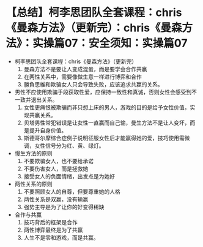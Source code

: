 # 【总结】柯李思团队全套课程：chris《曼森方法》（更新完）：chris《曼森方法》：实操篇07：安全须知：实操篇07

-   柯李思团队全套课程：chris《曼森方法》（更新完）
    1.  曼森方法不是要让人变成混蛋，而是要学会合作共赢
    2.  在两性关系中，需要像做生意一样进行博弈和合作
    3.  勝負思維和欺骗女人只会导致失败，应该追求共赢的关系。
-   男性不应使用欺骗手段获取性爱，应保持一致性和真诚，否则女性会感受到不一致并退出关系。
    1.  女性更痛恨被欺骗而非只想上床的男人，游戏的目的是给予女性价值，实现共赢关系。
    2.  贝塔男性常犯错误是让女性一直赢而自己输，曼生方法不是让人变坏，而是提升自身价值。
    3.  斯德哥尔摩综合症例子说明征服女性后才能赢得她的爱，技巧使用需微调，女性信号分为红、黄、绿灯。
-   慢生方法的原则
    1.  不要欺骗女人，也不要给承诺
    2.  不要伤害女人，而是拯救她
    3.  接受女人的负面情绪，出发点是为她好
-   两性关系的原则
    1.  不要照顾女人的自尊，但要尊重她的人格
    2.  两性关系是双赢，没有输赢
    3.  强势主导是为了让你的好变得稀缺
-   合作与共赢
    1.  技巧背后的框架是合作
    2.  两性博弈最终是为了共赢
    3.  人生不是零和游戏，而是共赢。